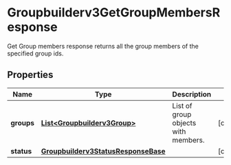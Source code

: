 

# Groupbuilderv3GetGroupMembersResponse

Get Group members response returns all the group members of the specified group ids.

## Properties

| Name | Type | Description | Notes |
|------------ | ------------- | ------------- | -------------|
|**groups** | [**List&lt;Groupbuilderv3Group&gt;**](Groupbuilderv3Group.md) | List of group objects with members. |  [optional] |
|**status** | [**Groupbuilderv3StatusResponseBase**](Groupbuilderv3StatusResponseBase.md) |  |  [optional] |




